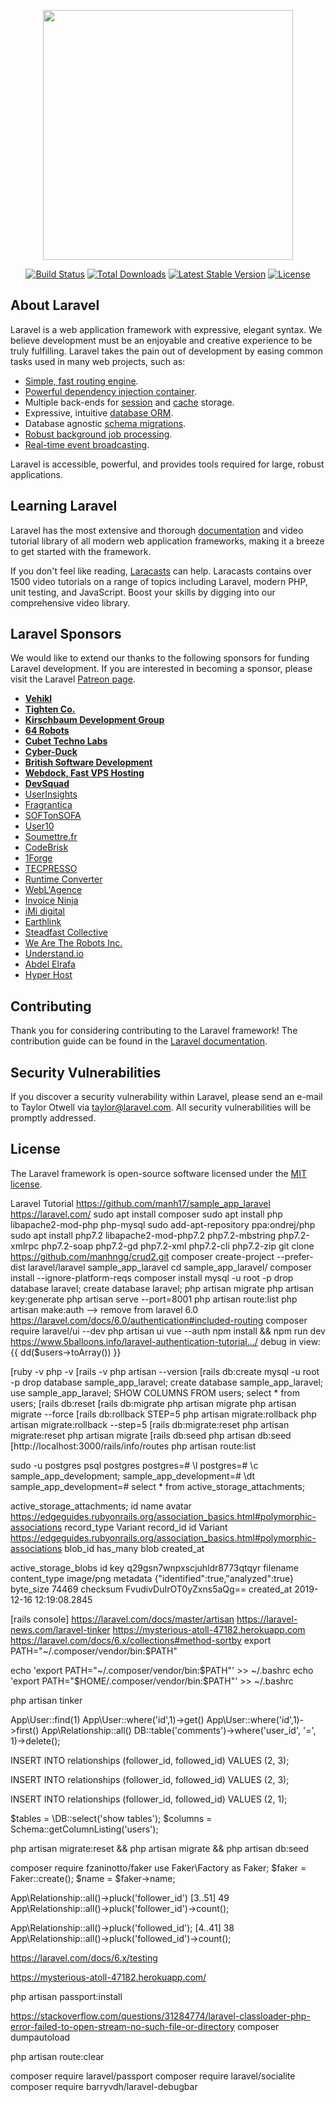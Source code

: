 <p align="center"><img src="https://res.cloudinary.com/dtfbvvkyp/image/upload/v1566331377/laravel-logolockup-cmyk-red.svg" width="400"></p>

<p align="center">
<a href="https://travis-ci.org/laravel/framework"><img src="https://travis-ci.org/laravel/framework.svg" alt="Build Status"></a>
<a href="https://packagist.org/packages/laravel/framework"><img src="https://poser.pugx.org/laravel/framework/d/total.svg" alt="Total Downloads"></a>
<a href="https://packagist.org/packages/laravel/framework"><img src="https://poser.pugx.org/laravel/framework/v/stable.svg" alt="Latest Stable Version"></a>
<a href="https://packagist.org/packages/laravel/framework"><img src="https://poser.pugx.org/laravel/framework/license.svg" alt="License"></a>
</p>

## About Laravel

Laravel is a web application framework with expressive, elegant syntax. We believe development must be an enjoyable and creative experience to be truly fulfilling. Laravel takes the pain out of development by easing common tasks used in many web projects, such as:

- [Simple, fast routing engine](https://laravel.com/docs/routing).
- [Powerful dependency injection container](https://laravel.com/docs/container).
- Multiple back-ends for [session](https://laravel.com/docs/session) and [cache](https://laravel.com/docs/cache) storage.
- Expressive, intuitive [database ORM](https://laravel.com/docs/eloquent).
- Database agnostic [schema migrations](https://laravel.com/docs/migrations).
- [Robust background job processing](https://laravel.com/docs/queues).
- [Real-time event broadcasting](https://laravel.com/docs/broadcasting).

Laravel is accessible, powerful, and provides tools required for large, robust applications.

## Learning Laravel

Laravel has the most extensive and thorough [documentation](https://laravel.com/docs) and video tutorial library of all modern web application frameworks, making it a breeze to get started with the framework.

If you don't feel like reading, [Laracasts](https://laracasts.com) can help. Laracasts contains over 1500 video tutorials on a range of topics including Laravel, modern PHP, unit testing, and JavaScript. Boost your skills by digging into our comprehensive video library.

## Laravel Sponsors

We would like to extend our thanks to the following sponsors for funding Laravel development. If you are interested in becoming a sponsor, please visit the Laravel [Patreon page](https://patreon.com/taylorotwell).

- **[Vehikl](https://vehikl.com/)**
- **[Tighten Co.](https://tighten.co)**
- **[Kirschbaum Development Group](https://kirschbaumdevelopment.com)**
- **[64 Robots](https://64robots.com)**
- **[Cubet Techno Labs](https://cubettech.com)**
- **[Cyber-Duck](https://cyber-duck.co.uk)**
- **[British Software Development](https://www.britishsoftware.co)**
- **[Webdock, Fast VPS Hosting](https://www.webdock.io/en)**
- **[DevSquad](https://devsquad.com)**
- [UserInsights](https://userinsights.com)
- [Fragrantica](https://www.fragrantica.com)
- [SOFTonSOFA](https://softonsofa.com/)
- [User10](https://user10.com)
- [Soumettre.fr](https://soumettre.fr/)
- [CodeBrisk](https://codebrisk.com)
- [1Forge](https://1forge.com)
- [TECPRESSO](https://tecpresso.co.jp/)
- [Runtime Converter](http://runtimeconverter.com/)
- [WebL'Agence](https://weblagence.com/)
- [Invoice Ninja](https://www.invoiceninja.com)
- [iMi digital](https://www.imi-digital.de/)
- [Earthlink](https://www.earthlink.ro/)
- [Steadfast Collective](https://steadfastcollective.com/)
- [We Are The Robots Inc.](https://watr.mx/)
- [Understand.io](https://www.understand.io/)
- [Abdel Elrafa](https://abdelelrafa.com)
- [Hyper Host](https://hyper.host)

## Contributing

Thank you for considering contributing to the Laravel framework! The contribution guide can be found in the [Laravel documentation](https://laravel.com/docs/contributions).

## Security Vulnerabilities

If you discover a security vulnerability within Laravel, please send an e-mail to Taylor Otwell via [taylor@laravel.com](mailto:taylor@laravel.com). All security vulnerabilities will be promptly addressed.

## License

The Laravel framework is open-source software licensed under the [MIT license](https://opensource.org/licenses/MIT).

Laravel Tutorial
https://github.com/manh17/sample_app_laravel
https://laravel.com/
sudo apt install composer
sudo apt install php libapache2-mod-php php-mysql
sudo add-apt-repository ppa:ondrej/php
sudo apt install php7.2 libapache2-mod-php7.2 php7.2-mbstring php7.2-xmlrpc php7.2-soap php7.2-gd php7.2-xml php7.2-cli php7.2-zip
git clone https://github.com/manhngg/crud2.git
composer create-project --prefer-dist laravel/laravel sample_app_laravel
cd sample_app_laravel/
composer install --ignore-platform-reqs
composer install
mysql -u root -p
drop database laravel;
create database laravel;
php artisan migrate
php artisan key:generate
php artisan serve --port=8001
php artisan route:list
php artisan make:auth --> remove from laravel 6.0
https://laravel.com/docs/6.0/authentication#included-routing
composer require laravel/ui --dev
php artisan ui vue --auth
npm install && npm run dev
https://www.5balloons.info/laravel-authentication-tutorial…/
debug in view:
{{ dd($users->toArray()) }}

[ruby -v
php -v
[rails -v
php artisan --version
[rails db:create
mysql -u root -p
drop database sample_app_laravel;
create database sample_app_laravel;
use sample_app_laravel;
SHOW COLUMNS FROM users;
select * from users;
[rails db:reset
[rails db:migrate
php artisan migrate
php artisan migrate --force
[rails db:rollback STEP=5
php artisan migrate:rollback
php artisan migrate:rollback --step=5
[rails db:migrate:reset
php artisan migrate:reset
php artisan migrate
[rails db:seed
php artisan db:seed
[http://localhost:3000/rails/info/routes
php artisan route:list


sudo -u postgres psql postgres
postgres=# \l
postgres=# \c sample_app_development;
sample_app_development=# \dt
sample_app_development=# select * from active_storage_attachments;

active_storage_attachments;
id
name avatar
https://edgeguides.rubyonrails.org/association_basics.html#polymorphic-associations
record_type Variant
record_id id Variant
https://edgeguides.rubyonrails.org/association_basics.html#polymorphic-associations
blob_id has_many blob
created_at

active_storage_blobs
id
key q29gsn7wnpxscjuhldr8773qtqyr
filename
content_type image/png
metadata {"identified":true,"analyzed":true}
byte_size 74469
checksum FvudivDuIrOT0yZxns5aQg==
created_at 2019-12-16 12:19:08.2845


[rails console]
https://laravel.com/docs/master/artisan
https://laravel-news.com/laravel-tinker
https://mysterious-atoll-47182.herokuapp.com
https://laravel.com/docs/6.x/collections#method-sortby
export PATH="~/.composer/vendor/bin:$PATH"



echo 'export PATH="~/.composer/vendor/bin:$PATH"' >> ~/.bashrc
echo 'export PATH="$HOME/.composer/vendor/bin:$PATH"' >> ~/.bashrc


php artisan tinker

App\User::find(1)
App\User::where('id',1)->get()
App\User::where('id',1)->first()
App\Relationship::all()
DB::table('comments')->where('user_id', '=', 1)->delete();


INSERT INTO relationships (follower_id, followed_id) VALUES (2, 3);

INSERT INTO relationships (follower_id, followed_id) VALUES (2, 3);

INSERT INTO relationships (follower_id, followed_id) VALUES (2, 1);

$tables = \DB::select('show tables');
$columns = Schema::getColumnListing('users');

php artisan migrate:reset && php artisan migrate && php artisan db:seed

composer require fzaninotto/faker
use Faker\Factory as Faker;
$faker = Faker::create();
$name  = $faker->name;

App\Relationship::all()->pluck('follower_id') [3..51] 49
App\Relationship::all()->pluck('follower_id')->count();

App\Relationship::all()->pluck('followed_id'); [4..41] 38
App\Relationship::all()->pluck('followed_id')->count();


https://laravel.com/docs/6.x/testing

https://mysterious-atoll-47182.herokuapp.com/

php artisan passport:install

https://stackoverflow.com/questions/31284774/laravel-classloader-php-error-failed-to-open-stream-no-such-file-or-directory
composer dumpautoload

php artisan route:clear

composer require laravel/passport
composer require laravel/socialite
composer require barryvdh/laravel-debugbar
